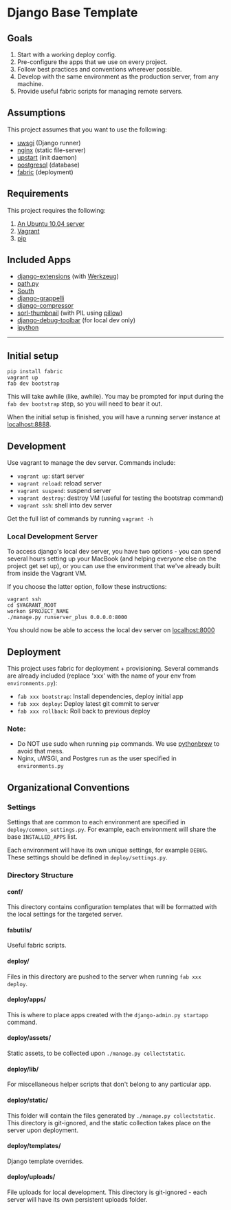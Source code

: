 # Django Base Template

## Goals
1. Start with a working deploy config.
1. Pre-configure the apps that we use on every project.
1. Follow best practices and conventions wherever possible.
1. Develop with the same environment as the production server, from any machine.
1. Provide useful fabric scripts for managing remote servers.

## Assumptions
This project assumes that you want to use the following:

*   [uwsgi](http://projects.unbit.it/uwsgi/) (Django runner)
*   [nginx](http://wiki.nginx.org/Main) (static file-server)
*   [upstart](http://upstart.ubuntu.com/) (init daemon)
*   [postgresql](http://www.postgresql.org/) (database)
*   [fabric](http://docs.fabfile.org/en/1.4.0/index.html) (deployment)

## Requirements
This project requires the following:

1. [An Ubuntu 10.04 server](http://www.ubuntu.com/)
2. [Vagrant](http://vagrantup.com/)
3. [pip](http://pypi.python.org/pypi/pip)

## Included Apps

*   [django-extensions](http://packages.python.org/django-extensions/) (with [Werkzeug](http://werkzeug.pocoo.org/))
*   [path.py](https://github.com/dottedmag/path.py)
*   [South](http://south.aeracode.org/)
*   [django-grappelli](http://readthedocs.org/docs/django-grappelli/en/latest/)
*   [django-compressor](http://django_compressor.readthedocs.org/en/latest/index.html)
*   [sorl-thumbnail](http://thumbnail.sorl.net/) (with PIL using [pillow](http://pypi.python.org/pypi/Pillow))
*   [django-debug-toolbar](https://github.com/django-debug-toolbar/django-debug-toolbar) (for local dev only)
*   [ipython](http://ipython.org/)

---

## Initial setup
    pip install fabric
    vagrant up
    fab dev bootstrap

This will take awhile (like, awhile). You may be prompted for input during the `fab dev bootstrap` step, so you will need to bear it out.

When the initial setup is finished, you will have a running server instance at [localhost:8888](http://localhost:8888).

## Development
Use vagrant to manage the dev server. Commands include:

*   `vagrant up`: start server
*   `vagrant reload`: reload server
*   `vagrant suspend`: suspend server
*   `vagrant destroy`: destroy VM (useful for testing the bootstrap command)
*   `vagrant ssh`: shell into dev server

Get the full list of commands by running `vagrant -h`

### Local Development Server
To access django's local dev server, you have two options - you can spend several hours setting up your MacBook (and helping everyone else on the project get set up), or you can use the environment that we've already built from inside the Vagrant VM.

If you choose the latter option, follow these instructions:

    vagrant ssh
    cd $VAGRANT_ROOT
    workon $PROJECT_NAME
    ./manage.py runserver_plus 0.0.0.0:8000

You should now be able to access the local dev server on [localhost:8000](http://localhost:8000)

## Deployment
This project uses fabric for deployment + provisioning. Several commands are already included (replace 'xxx' with the name of your env from `environments.py`):

*   `fab xxx bootstrap`: Install dependencies, deploy initial app
*   `fab xxx deploy`: Deploy latest git commit to server
*   `fab xxx rollback`: Roll back to previous deploy

### Note:

*   Do NOT use sudo when running `pip` commands. We use [pythonbrew](https://github.com/utahta/pythonbrew) to avoid that mess.
*   Nginx, uWSGI, and Postgres run as the user specified in `environments.py`

## Organizational Conventions

### Settings
Settings that are common to each environment are specified in `deploy/common_settings.py`. For example, each environment will share the base `INSTALLED_APPS` list.

Each environment will have its own unique settings, for example `DEBUG`. These settings should be defined in `deploy/settings.py`.

### Directory Structure

#### conf/
This directory contains configuration templates that will be formatted with the local settings for the targeted server.

#### fabutils/
Useful fabric scripts.

#### deploy/
Files in this directory are pushed to the server when running `fab xxx deploy`.

#### deploy/apps/
This is where to place apps created with the `django-admin.py startapp` command.

#### deploy/assets/
Static assets, to be collected upon `./manage.py collectstatic`.

#### deploy/lib/
For miscellaneous helper scripts that don't belong to any particular app.

#### deploy/static/
This folder will contain the files generated by `./manage.py collectstatic`. This directory is git-ignored, and the static collection takes place on the server upon deployment.

#### deploy/templates/
Django template overrides.

#### deploy/uploads/
File uploads for local development. This directory is git-ignored - each server will have its own persistent uploads folder.
